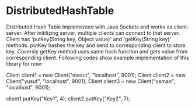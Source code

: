 # DistributedHashTable
Distributed Hash Table
Implemented with Java Sockets and works as client-server. After initilizing server, multiple clients can connect to that server. 
Client has 'putkey(String key, Object value)' and 'getKey(String key)' methods. putKey  hashes the key and send to corresponding
client to store key. Coversly getKey method uses same hash function and gets value from corresponding client. Following codes show example
implementation of this library for now:

Client client1 = new Client("mesut", "localhost", 9001);
Client client2 = new Client("yusuf", "localhost", 9001);
Client client3 = new Client("osman", "localhost", 9001);

client1.putKey("Key1", 4);
client2.putKey("Key2", 7);
